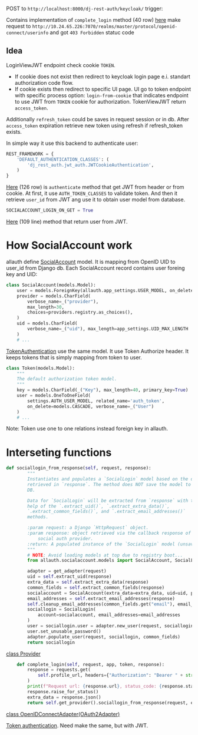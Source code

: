 POST to `http://localhost:8000/dj-rest-auth/keycloak/` trigger:

Contains implementation of `complete_login` method (40 row) [here](.env/lib/python3.10/site-packages/allauth/socialaccount/providers/openid_connect/views.py)
make request to `http://10.24.65.226:7070/realms/master/protocol/openid-connect/userinfo` and got `403 Forbidden` statuc code



Idea
----
LoginViewJWT endpoint check cookie `TOKEN`.
* If cookie does not exist then redirect to keycloak login page e.i. standart authorization code flow.
* If cookie exists then redirect to specific UI page. UI go to token endpoint with specific process option: `login-from-cookie` that indicates endpoint to
use JWT from `TOKEN` cookie for authorization. TokenViewJWT return `access_token`.

Additionally `refresh_token` could be saves in request session or in db. After `access_token` expiration retrieve new token using refresh if refresh_token exists.




In simple way it use this backend to authenticate user:
```python
REST_FRAMEWORK = {
    'DEFAULT_AUTHENTICATION_CLASSES': (
        'dj_rest_auth.jwt_auth.JWTCookieAuthentication',
    )
}
```

[Here](.env/lib/python3.10/site-packages/dj_rest_auth/jwt_auth.py) (126 row) is `authenticate` method that get JWT from header or from cookie.
At first, it use `AUTH_TOKEN_CLASSES` to validate token.
And then it retrieve `user_id` from JWT ang use it to obtain user model from database.

```python
SOCIALACCOUNT_LOGIN_ON_GET = True
```

[Here](.env/lib/python3.10/site-packages/rest_framework_simplejwt/authentication.py) (109 line) method that return user from JWT.

# How SocialAccount work

allauth define [SocialAccount](.env/lib/python3.10/site-packages/allauth/socialaccount/models.py) model. It is mapping from OpenID UID to user_id from Django db. Each SocialAccount record contains user foreing key and UID:
```python
class SocialAccount(models.Model):
    user = models.ForeignKey(allauth.app_settings.USER_MODEL, on_delete=models.CASCADE)
    provider = models.CharField(
        verbose_name=_("provider"),
        max_length=30,
        choices=providers.registry.as_choices(),
    )
    uid = models.CharField(
        verbose_name=_("uid"), max_length=app_settings.UID_MAX_LENGTH
    )
    # ...
```

[TokenAuthentication](.env/lib/python3.10/site-packages/rest_framework/authentication.py) use the same model. It use Token Authorize header. It keeps tokens that is simply mapping from token to user.
```python
class Token(models.Model):
    """
    The default authorization token model.
    """
    key = models.CharField(_("Key"), max_length=40, primary_key=True)
    user = models.OneToOneField(
        settings.AUTH_USER_MODEL, related_name='auth_token',
        on_delete=models.CASCADE, verbose_name=_("User")
    )
    # ...
```
Note: Token use one to one relations instead foreign key in allauth.


# Interseting functions
```python
def sociallogin_from_response(self, request, response):
        """
        Instantiates and populates a `SocialLogin` model based on the data
        retrieved in `response`. The method does NOT save the model to the
        DB.

        Data for `SocialLogin` will be extracted from `response` with the
        help of the `.extract_uid()`, `.extract_extra_data()`,
        `.extract_common_fields()`, and `.extract_email_addresses()`
        methods.

        :param request: a Django `HttpRequest` object.
        :param response: object retrieved via the callback response of the
            social auth provider.
        :return: A populated instance of the `SocialLogin` model (unsaved).
        """
        # NOTE: Avoid loading models at top due to registry boot...
        from allauth.socialaccount.models import SocialAccount, SocialLogin

        adapter = get_adapter(request)
        uid = self.extract_uid(response)
        extra_data = self.extract_extra_data(response)
        common_fields = self.extract_common_fields(response)
        socialaccount = SocialAccount(extra_data=extra_data, uid=uid, provider=self.id)
        email_addresses = self.extract_email_addresses(response)
        self.cleanup_email_addresses(common_fields.get("email"), email_addresses)
        sociallogin = SocialLogin(
            account=socialaccount, email_addresses=email_addresses
        )
        user = sociallogin.user = adapter.new_user(request, sociallogin)
        user.set_unusable_password()
        adapter.populate_user(request, sociallogin, common_fields)
        return sociallogin
```
[class Provider](.env/lib/python3.10/site-packages/allauth/socialaccount/providers/base/provider.py)


```python
    def complete_login(self, request, app, token, response):
        response = requests.get(
            self.profile_url, headers={"Authorization": "Bearer " + str(token)}
        )
        print(f"Request url: {response.url}, status_code: {response.status_code}, body: {response.text}")
        response.raise_for_status()
        extra_data = response.json()
        return self.get_provider().sociallogin_from_response(request, extra_data)
```
[class OpenIDConnectAdapter(OAuth2Adapter)](.env/lib/python3.10/site-packages/allauth/socialaccount/providers/openid_connect/views.py)


[Token authentication](.env/lib/python3.10/site-packages/rest_framework/authentication.py). Need make the same, but with JWT.